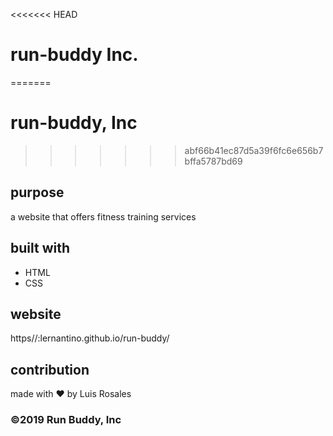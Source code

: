 <<<<<<< HEAD
# run-buddy Inc.
=======
# run-buddy, Inc
>>>>>>> abf66b41ec87d5a39f6fc6e656b7bffa5787bd69

## purpose
a website that offers fitness training services

## built with
* HTML
* CSS

## website
https//:lernantino.github.io/run-buddy/

## contribution
made with ❤️ by Luis Rosales

### ©️2019 Run Buddy, Inc 
